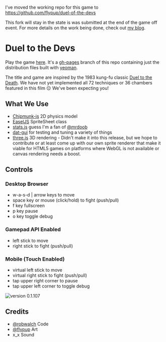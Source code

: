 I've moved the working repo for this game to https://github.com/flypup/duel-of-the-devs

This fork will stay in the state is was submitted at the end of the game off event. For more details on the work being done, check out [my blog](http://robwalch.com).

# Duel to the Devs

Play the game [here](http://flypup.github.com/game-off-2012/). It's a [gh-pages](http://pages.github.com/) branch of this repo containing just the distribution files built with [yeoman](https://github.com/yeoman).

The title and game are inspired by the 1983 kung-fu classic [Duel to the Death](http://www.youtube.com/watch?v=8utvOMioMro). We have not yet implemented all 72 techniques or 36 chambers featured in this film :expressionless: We've been expecting you!

## What We Use

* [Chipmunk-js](https://github.com/josephg/Chipmunk-js) 2D physics model
* [EaselJS](https://github.com/CreateJS/EaselJS) SpriteSheet class
* [stats.js](https://github.com/mrdoob/stats.js) guess I'm a fan of [@mrdoob](https://github.com/mrdoob)
* [dat-gui](http://code.google.com/p/dat-gui/) for testing and tuning a variety of things
* [three.js](http://threejs.org/) 3D rendering - Didn't make it into this release, but we hope to contribute or at least come up with our own sprite renderer that make it viable for HTML5 games on platforms where WebGL is not available or canvas rendering needs a boost.

## Controls

### Desktop Browser
* w-a-s-d | arrow keys to move
* space key or mouse (click/hold) to fight (push/pull)
* f key fullscreen
* p key pause
* o key toggle debug

### Gamepad API Enabled
* left stick to move
* right stick to fight (push/pull)

### Mobile (Touch Enabled)
* virtual left stick to move
* virtual right stick to fight (push/pull)
* tap upper right corner to pause
* tap upper left corner to toggle debug

![version 0.1.107](http://flypup.github.com/game-off-2012/img/ui/screenshot.jpg)

## Credits

* [@robwalch](https://github.com/robwalch) Code 
* [@flypup](http://www.behance.net/flypup) Art
* x_x Sound
